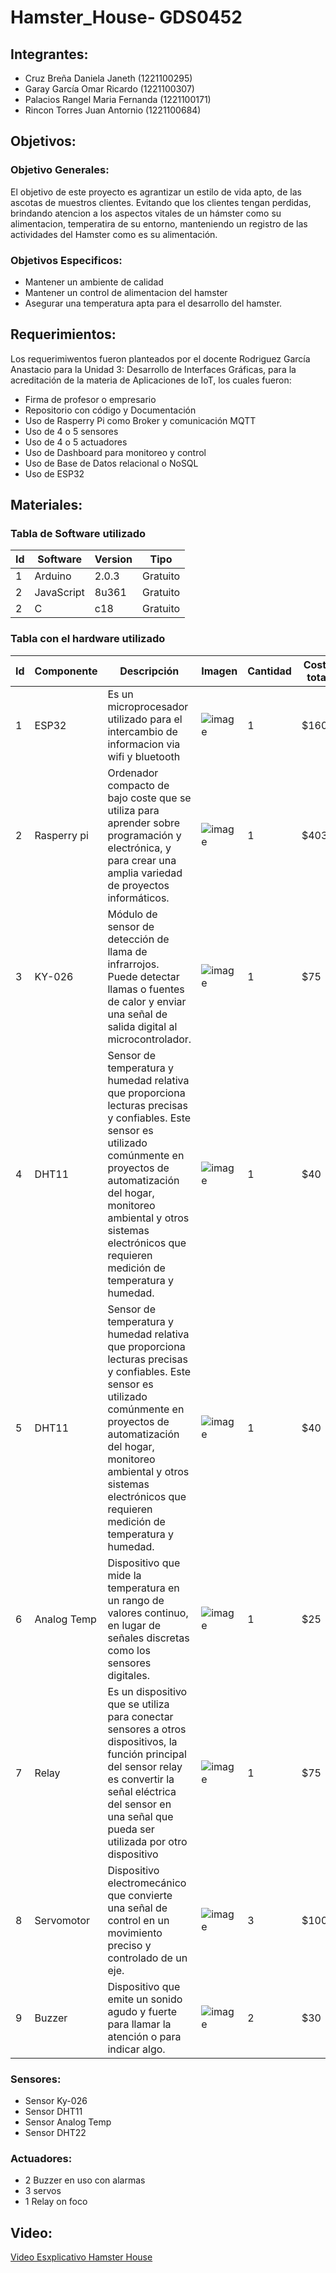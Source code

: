 # Hamster_House- GDS0452
## Integrantes:
  - Cruz Breña Daniela Janeth (1221100295) <br>
  - Garay García Omar Ricardo (1221100307)<br>
  - Palacios Rangel Maria Fernanda (1221100171)<br>
  - Rincon Torres Juan Antornio (1221100684)
## Objetivos:
### Objetivo Generales:
El objetivo de este proyecto es agrantizar un estilo de vida apto, de las ascotas de muestros clientes. Evitando que los clientes tengan perdidas, brindando atencion a los aspectos vitales de un hámster como su alimentacion, temperatira de su entorno, manteniendo un registro de las actividades del Hamster como es su alimentación.
### Objetivos Especificos:
- Mantener un ambiente de calidad
- Mantener un control de alimentacion del hamster
- Asegurar una temperatura apta para el desarrollo del hamster.
## Requerimientos:
Los requerimiwentos fueron planteados por el docente Rodriguez García Anastacio para la Unidad 3: Desarrollo de Interfaces Gráficas, para la acreditación de la materia de Aplicaciones de IoT, los cuales fueron:
- Firma de profesor o empresario
- Repositorio con código y Documentación
- Uso de Rasperry Pi como Broker y comunicación MQTT
- Uso de 4 o 5 sensores
- Uso de 4 o 5 actuadores
- Uso de Dashboard para monitoreo y control
- Uso de Base de Datos relacional o NoSQL
- Uso de ESP32
## Materiales:
### Tabla de Software utilizado
| Id | Software | Version | Tipo |
|----|----------|---------|------|
|  1  |    Arduino      |    2.0.3     |   Gratuito   |
|  2  |    JavaScript      |    8u361     |  Gratuito    |
|  2  |       C   |    c18     |  Gratuito    |

### Tabla con el hardware utilizado
| Id | Componente | Descripción | Imagen | Cantidad | Costo total |
|----|------------|-------------|--------|----------|-------------|
|  1  |     ESP32       |      Es un microprocesador utilizado para el intercambio de informacion via wifi y bluetooth       | ![image](https://user-images.githubusercontent.com/115411941/233493935-640a50f0-6426-4ed0-b638-8917e14e34cb.png)|    1      |       $160      |
|  2  |    Rasperry pi        | Ordenador compacto de bajo coste que se utiliza para aprender sobre programación y electrónica, y para crear una amplia variedad de proyectos informáticos.            |    ![image](https://user-images.githubusercontent.com/115411941/233494213-0e5129a3-c47f-494d-b66c-ed926f1162bd.png)|    1      |       $4035      |
|  3  |      KY-026      |Módulo de sensor de detección de llama de infrarrojos. Puede detectar llamas o fuentes de calor y enviar una señal de salida digital al microcontrolador.|   ![image](https://user-images.githubusercontent.com/115411941/233494957-ffc53956-8c69-4dd1-bfa6-7d56f83bbb3c.png)|1| $75|
|  4  |      DHT11      |Sensor de temperatura y humedad relativa que proporciona lecturas precisas y confiables. Este sensor es utilizado comúnmente en proyectos de automatización del hogar, monitoreo ambiental y otros sistemas electrónicos que requieren medición de temperatura y humedad. |![image](https://user-images.githubusercontent.com/115411941/233495039-6c90b390-1362-49ac-9812-f1a1020702f1.png)|     1     |      $40       |
|  5  |      DHT11      |Sensor de temperatura y humedad relativa que proporciona lecturas precisas y confiables. Este sensor es utilizado comúnmente en proyectos de automatización del hogar, monitoreo ambiental y otros sistemas electrónicos que requieren medición de temperatura y humedad. |![image](https://user-images.githubusercontent.com/115411941/233495090-bf4aec89-52be-4216-94b2-ca61fab07a93.png)|     1     |      $40       |
|  6  |      Analog Temp      |Dispositivo que mide la temperatura en un rango de valores continuo, en lugar de señales discretas como los sensores digitales.|![image](https://user-images.githubusercontent.com/115411941/233495371-0006c5cc-0a06-450e-90d6-0c0325fff9a0.png)|     1     |       $25      |
|  7  |      Relay      |Es un dispositivo que se utiliza para conectar sensores a otros dispositivos, la función principal del sensor relay es convertir la señal eléctrica del sensor en una señal que pueda ser utilizada por otro dispositivo|![image](https://user-images.githubusercontent.com/115411941/233495184-cf149c5d-5b24-4ca4-9529-93b617a5ba77.png)|    1      |      $75       |
|  8  |      Servomotor      |Dispositivo electromecánico que convierte una señal de control en un movimiento preciso y controlado de un eje.|![image](https://user-images.githubusercontent.com/115411941/233495253-ba6961b1-a414-48ef-a575-1524250888ca.png)|3|$100|
|  9  |      Buzzer     |Dispositivo que emite un sonido agudo y fuerte para llamar la atención o para indicar algo.|![image](https://user-images.githubusercontent.com/115411941/233495316-df14d17a-e2a5-4249-addf-6276ffbee478.png)|2|$30|
### Sensores:
- Sensor Ky-026
- Sensor DHT11
- Sensor Analog Temp
- Sensor DHT22
### Actuadores:
- 2 Buzzer en uso con alarmas
- 3 servos
- 1 Relay on foco
## Video:
[Video Esxplicativo Hamster House]()
